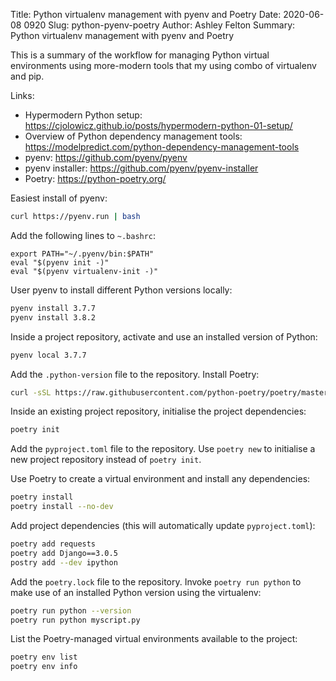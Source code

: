 Title: Python virtualenv management with pyenv and Poetry
Date: 2020-06-08 0920
Slug: python-pyenv-poetry
Author: Ashley Felton
Summary: Python virtualenv management with pyenv and Poetry

This is a summary of the workflow for managing Python virtual environments using
more-modern tools that my using combo of virtualenv and pip.

Links:

* Hypermodern Python setup: https://cjolowicz.github.io/posts/hypermodern-python-01-setup/
* Overview of Python dependency management tools: https://modelpredict.com/python-dependency-management-tools
* pyenv: https://github.com/pyenv/pyenv
* pyenv installer: https://github.com/pyenv/pyenv-installer
* Poetry: https://python-poetry.org/

Easiest install of pyenv:

~~~bash
curl https://pyenv.run | bash
~~~

Add the following lines to `~.bashrc`:

~~~
export PATH="~/.pyenv/bin:$PATH"
eval "$(pyenv init -)"
eval "$(pyenv virtualenv-init -)"
~~~

User pyenv to install different Python versions locally:

~~~bash
pyenv install 3.7.7
pyenv install 3.8.2
~~~

Inside a project repository, activate and use an installed version of Python:

~~~bash
pyenv local 3.7.7
~~~

Add the `.python-version` file to the repository. Install Poetry:

~~~bash
curl -sSL https://raw.githubusercontent.com/python-poetry/poetry/master/get-poetry.py | python
~~~

Inside an existing project repository, initialise the project dependencies:

~~~bash
poetry init
~~~

Add the `pyproject.toml` file to the repository. Use `poetry new` to initialise a
new project repository instead of `poetry init`.

Use Poetry to create a virtual environment and install any dependencies:

~~~bash
poetry install
poetry install --no-dev
~~~

Add project dependencies (this will automatically update `pyproject.toml`):

~~~bash
poetry add requests
poetry add Django==3.0.5
postry add --dev ipython
~~~

Add the `poetry.lock` file to the repository. Invoke `poetry run python` to make
use of an installed Python version using the virtualenv:

~~~bash
poetry run python --version
poetry run python myscript.py
~~~

List the Poetry-managed virtual environments available to the project:

~~~bash
poetry env list
poetry env info
~~~
